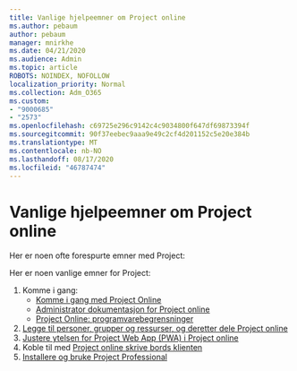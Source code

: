 ```yaml
---
title: Vanlige hjelpeemner om Project online
ms.author: pebaum
author: pebaum
manager: mnirkhe
ms.date: 04/21/2020
ms.audience: Admin
ms.topic: article
ROBOTS: NOINDEX, NOFOLLOW
localization_priority: Normal
ms.collection: Adm_O365
ms.custom:
- "9000685"
- "2573"
ms.openlocfilehash: c69725e296c9142c4c9034800f647df69873394f
ms.sourcegitcommit: 90f37eebec9aaa9e49c2cf4d201152c5e20e384b
ms.translationtype: MT
ms.contentlocale: nb-NO
ms.lasthandoff: 08/17/2020
ms.locfileid: "46787474"
---
```

# <a name="project-online-frequently-requested-topics"></a>Vanlige hjelpeemner om Project online

Her er noen ofte forespurte emner med Project:

Her er noen vanlige emner for Project:
1.  Komme i gang: 
    -   [Komme i gang med Project Online](https://docs.microsoft.comProjectOnline/get-started-with-project-online) 
    -   [Administrator dokumentasjon for Project online](https://docs.microsoft.com/projectonline/project-online) 
    -   [Project Online: programvarebegrensninger](https://docs.microsoft.com/ProjectOnline/project-online-software-boundaries-and-limits) 
2.  [Legge til personer, grupper og ressurser, og deretter dele Project online](https://docs.microsoft.com/projectonline/step-2-add-people-to-project-online) 
3.  [Justere ytelsen for Project Web App (PWA) i Project online](https://docs.microsoft.com/projectonline/tune-project-online-performance)
4.  Koble til med [Project online skrive bords klienten](https://docs.microsoft.com/projectonline/connect-to-project-online-with-the-project-online-desktop-client) 
5.  [Installere og bruke Project Professional](https://support.office.com/article/install-project-7059249b-d9fe-4d61-ab96-5c5bf435f281) 
